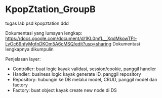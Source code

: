 # KpopZtation_GroupB
tugas lab psd kpopztation ddd

Dokumentasi yang lumayan lengkap: https://docs.google.com/document/d/1KL0mfL__XqdMkowTFt-LyOc69nfyMgfnDKOm5A6cMSQ/edit?usp=sharing 
Dokumentasi lengkapnya dikumpulin

Penjelasan layer:
- Controller: buat logic kayak validasi, session/cookie, panggil handler
- Handler: business logic kayak generate ID, panggil repository
- Repository: hubungin ke DB melalui model, CRUD, panggil model dan factory
- Factory: buat object kayak create new node di DS
